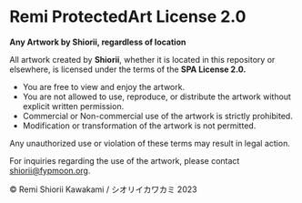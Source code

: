 # Remi ProtectedArt License 2.0

**Any Artwork by Shiorii, regardless of location**

All artwork created by **Shiorii**, whether it is located in this repository or elsewhere, is licensed under the terms of the **SPA License 2.0.**

- You are free to view and enjoy the artwork.
- You are not allowed to use, reproduce, or distribute the artwork without explicit written permission.
- Commercial or Non-commercial use of the artwork is strictly prohibited.
- Modification or transformation of the artwork is not permitted.

Any unauthorized use or violation of these terms may result in legal action.

For inquiries regarding the use of the artwork, please contact shiorii@fypmoon.org.

© Remi Shiorii Kawakami / シオリイカワカミ 2023
